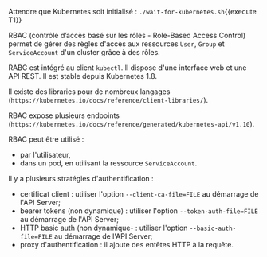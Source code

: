 Attendre que Kubernetes soit initialisé : `./wait-for-kubernetes.sh`{{execute T1}}

RBAC (contrôle d’accès basé sur les rôles - Role-Based Access Control) permet de gérer des règles d'accès aux ressources `User`, `Group` et `ServiceAccount` d'un cluster grâce à des rôles.

RABC est intégré au client `kubectl`. Il dispose d'une interface web et une API REST. Il est stable depuis Kubernetes 1.8.

Il existe des libraries pour de nombreux langages (`https://kubernetes.io/docs/reference/client-libraries/`).

RBAC expose plusieurs endpoints (`https://kubernetes.io/docs/reference/generated/kubernetes-api/v1.10`).

RBAC peut être utilisé :
- par l'utilisateur,
- dans un pod, en utilisant la ressource `ServiceAccount`.

Il y a plusieurs stratégies d'authentification :
- certificat client : utiliser l'option `--client-ca-file=FILE` au démarrage de l'API Server;
- bearer tokens (non dynamique) : utiliser l'option `--token-auth-file=FILE` au démarrage de l'API Server;
- HTTP basic auth (non dynamique- : utiliser l'option `--basic-auth-file=FILE` au démarrage de l'API Server;
- proxy d'authentification : il ajoute des entêtes HTTP à la requête.
